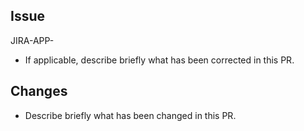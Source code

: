 ## Issue

JIRA-APP-

- If applicable, describe briefly what has been corrected in this PR.

## Changes

- Describe briefly what has been changed in this PR.
